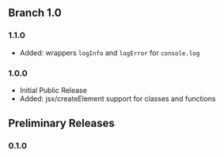 
## Branch 1.0 ##

### 1.1.0 ###

* Added: wrappers `logInfo` and `logError` for `console.log`

### 1.0.0 ###

* Initial Public Release
* Added: jsx/createElement support for classes and functions

## Preliminary Releases ##

### 0.1.0 ###

